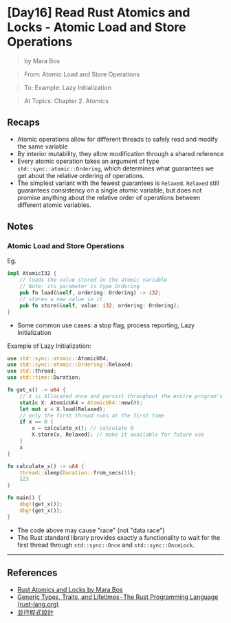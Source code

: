 # [Day16] Read Rust Atomics and Locks - Atomic Load and Store Operations

> by Mara Bos

> From: Atomic Load and Store Operations

> To: Example: Lazy Initialization

> At Topics: Chapter 2. Atomics

## Recaps

- Atomic operations allow for different threads to safely read and modify the same variable
- By interior mutability, they allow modification through a shared reference
- Every atomic operation takes an argument of type `std::sync::atomic::Ordering`, which determines what guarantees we get about the relative ordering of operations.
- The simplest variant with the fewest guarantees is `Relaxed`. `Relaxed` still guarantees consistency on a single atomic variable, but does not promise anything about the relative order of operations between different atomic variables.

## Notes

### Atomic Load and Store Operations

Eg.

```rust
impl AtomicI32 {
    // loads the value stored in the atomic variable
    // Note: its parameter is type Ordering
    pub fn load(&self, ordering: Ordering) -> i32;
    // stores a new value in it
    pub fn store(&self, value: i32, ordering: Ordering);
}
```

- Some common use cases: a stop flag, process reporting, Lazy Initialization

Example of Lazy Initialization:

```rust
use std::sync::atomic::AtomicU64;
use std::sync::atomic::Ordering::Relaxed;
use std::thread;
use std::time::Duration;

fn get_x() -> u64 {
    // X is Allocated once and persist throughout the entire program's execution
    static X: AtomicU64 = AtomicU64::new(0);
    let mut x = X.load(Relaxed);
    // only the first thread runs at the first time
    if x == 0 {
        x = calculate_x(); // calculate 0
        X.store(x, Relaxed); // make it available for future use
    }
    x
}

fn calculate_x() -> u64 {
    thread::sleep(Duration::from_secs(1));
    123
}

fn main() {
    dbg!(get_x());
    dbg!(get_x());
}
```

- The code above may cause "race" (not "data race")
- The Rust standard library provides exactly a functionality to wait for the first thread through `std::sync::Once` and `std::sync::OnceLock`.

---

## References

- [Rust Atomics and Locks by Mara Bos](https://marabos.nl/atomics/)
- [Generic Types, Traits, and Lifetimes - The Rust Programming Language (rust-lang.org)](https://doc.rust-lang.org/stable/book/ch10-00-generics.html)
- [並行程式設計](https://hackmd.io/@sysprog/concurrency/https%3A%2F%2Fhackmd.io%2F%40sysprog%2FS1AMIFt0D)
